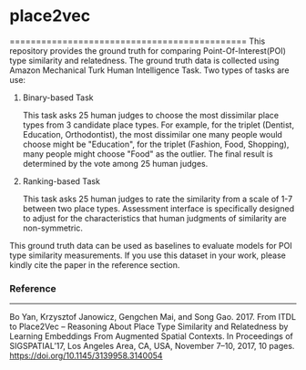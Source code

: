 # place2vec
=============================================
This repository provides the ground truth for comparing Point-Of-Interest(POI) type similarity and relatedness. The ground truth data is collected using Amazon Mechanical Turk Human Intelligence Task. Two types of tasks are use:
1. Binary-based Task

   This task asks 25 human judges to choose the most dissimilar place types from 3 candidate place types. For example, for the triplet (Dentist, Education, Orthodontist), the most dissimilar one many people would choose might be "Education", for the triplet (Fashion, Food, Shopping), many people might choose "Food" as the outlier. The final result is determined by the vote among 25 human judges.

2. Ranking-based Task

   This task asks 25 human judges to rate the similarity from a scale of 1-7 between two place types. Assessment interface is specifically designed to adjust for the characteristics that human judgments of similarity are non-symmetric. 

This ground truth data can be used as baselines to evaluate models for POI type similarity measurements. If you use this dataset in your work, please kindly cite the paper in the reference section.

### Reference
----------------------
Bo Yan, Krzysztof Janowicz, Gengchen Mai, and Song Gao. 2017. From ITDL to Place2Vec – Reasoning About Place Type Similarity and Relatedness by Learning Embeddings From Augmented Spatial Contexts. In Proceedings of SIGSPATIAL’17, Los Angeles Area, CA, USA, November 7–10, 2017, 10 pages. https://doi.org/10.1145/3139958.3140054
